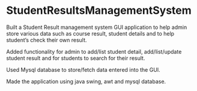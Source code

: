 # StudentResultsManagementSystem
Built a Student Result management system GUI application to help admin store various data such as course result, student details and to help student’s check their own result.

Added functionality for admin to add/list student detail, add/list/update student result and for students to search for their result.

Used Mysql database to store/fetch data entered into the GUI.

Made the application using java swing, awt and mysql database.
